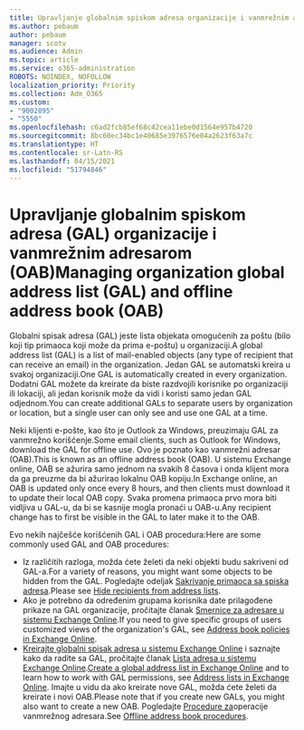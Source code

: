 ```yaml
---
title: Upravljanje globalnim spiskom adresa organizacije i vanmrežnim adresarom
ms.author: pebaum
author: pebaum
manager: scotv
ms.audience: Admin
ms.topic: article
ms.service: o365-administration
ROBOTS: NOINDEX, NOFOLLOW
localization_priority: Priority
ms.collection: Adm_O365
ms.custom:
- "9002895"
- "5550"
ms.openlocfilehash: c6ad2fcb85ef68c42cea11ebe0d1564e957b4720
ms.sourcegitcommit: 8bc60ec34bc1e40685e3976576e04a2623f63a7c
ms.translationtype: HT
ms.contentlocale: sr-Latn-RS
ms.lasthandoff: 04/15/2021
ms.locfileid: "51794846"
---
```

# <a name="managing-organization-global-address-list-gal-and-offline-address-book-oab"></a><span data-ttu-id="d009b-102">Upravljanje globalnim spiskom adresa (GAL) organizacije i vanmrežnim adresarom (OAB)</span><span class="sxs-lookup"><span data-stu-id="d009b-102">Managing organization global address list (GAL) and offline address book (OAB)</span></span>

<span data-ttu-id="d009b-103">Globalni spisak adresa (GAL) jeste lista objekata omogućenih za poštu (bilo koji tip primaoca koji može da prima e-poštu) u organizaciji.</span><span class="sxs-lookup"><span data-stu-id="d009b-103">A global address list (GAL) is a list of mail-enabled objects (any type of recipient that can receive an email) in the organization.</span></span> <span data-ttu-id="d009b-104">Jedan GAL se automatski kreira u svakoj organizaciji.</span><span class="sxs-lookup"><span data-stu-id="d009b-104">One GAL is automatically created in every organization.</span></span> <span data-ttu-id="d009b-105">Dodatni GAL možete da kreirate da biste razdvojili korisnike po organizaciji ili lokaciji, ali jedan korisnik može da vidi i koristi samo jedan GAL odjednom.</span><span class="sxs-lookup"><span data-stu-id="d009b-105">You can create additional GALs to separate users by organization or location, but a single user can only see and use one GAL at a time.</span></span>

<span data-ttu-id="d009b-106">Neki klijenti e-pošte, kao što je Outlook za Windows, preuzimaju GAL za vanmrežno korišćenje.</span><span class="sxs-lookup"><span data-stu-id="d009b-106">Some email clients, such as Outlook for Windows, download the GAL for offline use.</span></span> <span data-ttu-id="d009b-107">Ovo je poznato kao vanmrežni adresar (OAB).</span><span class="sxs-lookup"><span data-stu-id="d009b-107">This is known as an offline address book (OAB).</span></span> <span data-ttu-id="d009b-108">U sistemu Exchange online, OAB se ažurira samo jednom na svakih 8 časova i onda klijent mora da ga preuzme da bi ažurirao lokalnu OAB kopiju.</span><span class="sxs-lookup"><span data-stu-id="d009b-108">In Exchange online, an OAB is updated only once every 8 hours, and then clients must download it to update their local OAB copy.</span></span> <span data-ttu-id="d009b-109">Svaka promena primaoca prvo mora biti vidljiva u GAL-u, da bi se kasnije mogla pronaći u OAB-u.</span><span class="sxs-lookup"><span data-stu-id="d009b-109">Any recipient change has to first be visible in the GAL to later make it to the OAB.</span></span>

<span data-ttu-id="d009b-110">Evo nekih najčešće korišćenih GAL i OAB procedura:</span><span class="sxs-lookup"><span data-stu-id="d009b-110">Here are some commonly used GAL and OAB procedures:</span></span>

- <span data-ttu-id="d009b-111">Iz različitih razloga, možda ćete želeti da neki objekti budu sakriveni od GAL-a.</span><span class="sxs-lookup"><span data-stu-id="d009b-111">For a variety of reasons, you might want some objects to be hidden from the GAL.</span></span> <span data-ttu-id="d009b-112">Pogledajte odeljak [Sakrivanje primaoca sa spiska adresa](https://docs.microsoft.com/exchange/address-books/address-lists/manage-address-lists#hide-recipients-from-address-lists).</span><span class="sxs-lookup"><span data-stu-id="d009b-112">Please see [Hide recipients from address lists](https://docs.microsoft.com/exchange/address-books/address-lists/manage-address-lists#hide-recipients-from-address-lists).</span></span>
- <span data-ttu-id="d009b-113">Ako je potrebno da određenim grupama korisnika date prilagođene prikaze na GAL organizacije, pročitajte članak [Smernice za adresare u sistemu Exchange Online](https://docs.microsoft.com/exchange/address-books/address-book-policies/address-book-policies).</span><span class="sxs-lookup"><span data-stu-id="d009b-113">If you need to give specific groups of users customized views of the organization's GAL, see [Address book policies in Exchange Online](https://docs.microsoft.com/exchange/address-books/address-book-policies/address-book-policies).</span></span>
- <span data-ttu-id="d009b-114">[Kreirajte globalni spisak adresa u sistemu Exchange Online](https://docs.microsoft.com/exchange/address-books/address-lists/create-global-address-list) i saznajte kako da radite sa GAL, pročitajte članak [Lista adresa u sistemu Exchange Online](https://docs.microsoft.com/exchange/address-books/address-lists/address-lists).</span><span class="sxs-lookup"><span data-stu-id="d009b-114">[Create a global address list in Exchange Online](https://docs.microsoft.com/exchange/address-books/address-lists/create-global-address-list) and to learn how to work with GAL permissions, see [Address lists in Exchange Online](https://docs.microsoft.com/exchange/address-books/address-lists/address-lists).</span></span> <span data-ttu-id="d009b-115">Imajte u vidu da ako kreirate nove GAL, možda ćete želeti da kreirate i novi OAB.</span><span class="sxs-lookup"><span data-stu-id="d009b-115">Please note that if you create new GALs, you might also want to create a new OAB.</span></span> <span data-ttu-id="d009b-116">Pogledajte [Procedure za](https://docs.microsoft.com/exchange/address-books/offline-address-books/offline-address-book-procedures)operacije vanmrežnog adresara.</span><span class="sxs-lookup"><span data-stu-id="d009b-116">See [Offline address book procedures](https://docs.microsoft.com/exchange/address-books/offline-address-books/offline-address-book-procedures).</span></span>
